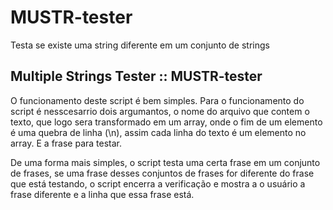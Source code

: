 # MUSTR-tester
Testa se existe uma string diferente em um conjunto de strings

## Multiple Strings Tester :: MUSTR-tester
O funcionamento deste script é bem simples. Para o funcionamento do script é nesscesarrio dois argumantos, o nome do arquivo que contem
o texto, que logo sera transformado em um array, onde o fim de um elemento é uma quebra de linha (\n), assim cada linha do texto é um elemento
no array. E a frase para testar.

De uma forma mais simples, o script testa uma certa frase em um conjunto de frases, se uma frase desses conjuntos de frases for diferente do frase que está testando,
o script encerra a verificação e mostra a o usuário a frase diferente e a linha que essa frase está.
